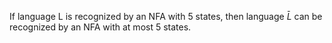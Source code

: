 If language L is recognized by an NFA with 5 states, then language $\bar{L}$ can be recognized by an NFA with at most 5 states.